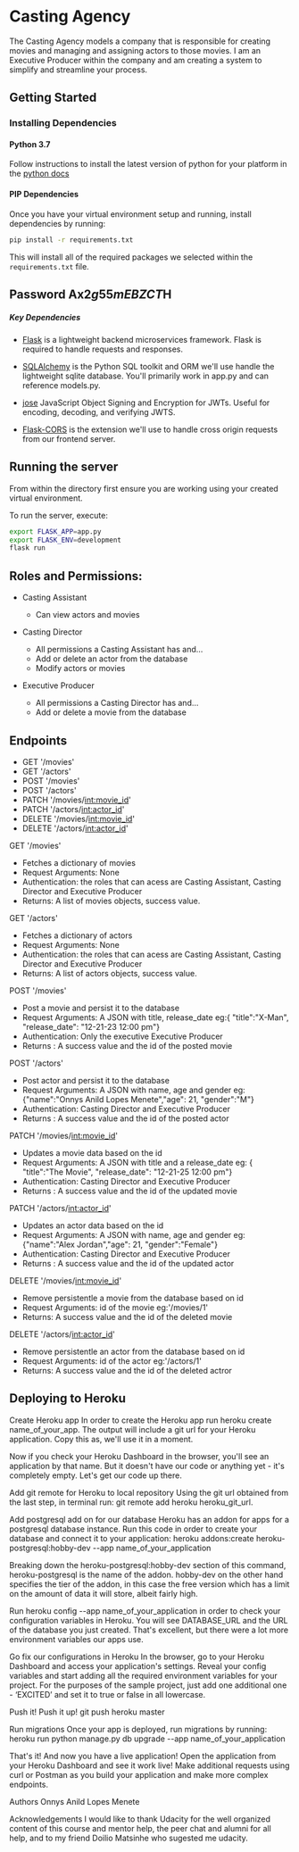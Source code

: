 # Casting Agency
The Casting Agency models a company that is responsible for creating movies and managing and assigning actors to those movies. I am an Executive Producer within the company and am creating a system to simplify and streamline your process.

## Getting Started

### Installing Dependencies

#### Python 3.7

Follow instructions to install the latest version of python for your platform in the [python docs](https://docs.python.org/3/using/unix.html#getting-and-installing-the-latest-version-of-python)


#### PIP Dependencies

Once you have your virtual environment setup and running, install dependencies by running:

```bash
pip install -r requirements.txt
```

This will install all of the required packages we selected within the `requirements.txt` file.
## Password Ax2$g55mEBZCT$H
##### Key Dependencies

- [Flask](http://flask.pocoo.org/)  is a lightweight backend microservices framework. Flask is required to handle requests and responses.

- [SQLAlchemy](https://www.sqlalchemy.org/) is the Python SQL toolkit and ORM we'll use handle the lightweight sqlite database. You'll primarily work in app.py and can reference models.py.


- [jose](https://python-jose.readthedocs.io/en/latest/) JavaScript Object Signing and Encryption for JWTs. Useful for encoding, decoding, and verifying JWTS. 

- [Flask-CORS](https://flask-cors.readthedocs.io/en/latest/#) is the extension we'll use to handle cross origin requests from our frontend server. 


## Running the server

From within the  directory first ensure you are working using your created virtual environment.

To run the server, execute:

```bash
export FLASK_APP=app.py
export FLASK_ENV=development
flask run
```

## Roles and Permissions:
- Casting Assistant
    - Can view actors and movies

- Casting Director
    - All permissions a Casting Assistant has and…
    - Add or delete an actor from the database
    - Modify actors or movies

- Executive Producer
   - All permissions a Casting Director has and…
   - Add or delete a movie from the database


## Endpoints
- GET '/movies'
- GET '/actors'
- POST '/movies'
- POST '/actors'
- PATCH '/movies/<int:movie_id>'
- PATCH '/actors/<int:actor_id>'
- DELETE '/movies/<int:movie_id>'
- DELETE '/actors/<int:actor_id>'


GET '/movies'
- Fetches a dictionary of movies 
- Request Arguments: None
- Authentication: the roles that can acess are Casting Assistant, Casting Director and Executive Producer
- Returns: A list of movies objects, success value.

GET '/actors'
- Fetches a dictionary of actors 
- Request Arguments: None
- Authentication: the roles that can acess are Casting Assistant, Casting Director and Executive Producer
- Returns: A list of actors objects, success value.


POST '/movies'
- Post a movie and persist it to the database
- Request Arguments: A JSON with title, release_date  eg:{ "title":"X-Man", "release_date": "12-21-23 12:00 pm"}
- Authentication: Only the executive Executive Producer
- Returns : A success value and the id of the posted movie

POST '/actors'
- Post actor and persist it to the database
- Request Arguments: A JSON with name, age and gender  eg:{"name":"Onnys Anild Lopes Menete","age": 21,
"gender":"M"}
- Authentication: Casting Director and  Executive Producer 
- Returns : A success value and the id of the posted actor

PATCH '/movies/<int:movie_id>'
- Updates a movie data based on the id 
- Request Arguments: A JSON with title and a release_date eg: { "title":"The Movie", "release_date": "12-21-25 12:00 pm"}
- Authentication: Casting Director and  Executive Producer 
- Returns : A success value and the id of the updated movie

PATCH '/actors/<int:actor_id>'
- Updates an actor data based on the id 
- Request Arguments: A JSON with name, age and gender eg:{"name":"Alex Jordan","age": 21,
"gender":"Female"}
- Authentication: Casting Director and  Executive Producer 
- Returns : A success value and the id of the updated actor

DELETE '/movies/<int:movie_id>'
- Remove persistentle a movie from the database based on id 
- Request Arguments: id of the movie eg:'/movies/1'
- Returns: A success value and the id of the deleted movie

DELETE '/actors/<int:actor_id>'
- Remove persistentle an actor from the database based on id 
- Request Arguments: id of the actor eg:'/actors/1'
- Returns: A success value and the id of the deleted actror 

## Deploying to Heroku
Create Heroku app
In order to create the Heroku app run heroku create name_of_your_app. The output will include a git url for your Heroku application. Copy this as, we'll use it in a moment.

Now if you check your Heroku Dashboard in the browser, you'll see an application by that name. But it doesn't have our code or anything yet - it's completely empty. Let's get our code up there.

Add git remote for Heroku to local repository
Using the git url obtained from the last step, in terminal run: git remote add heroku heroku_git_url.

Add postgresql add on for our database
Heroku has an addon for apps for a postgresql database instance. Run this code in order to create your database and connect it to your application: heroku addons:create heroku-postgresql:hobby-dev --app name_of_your_application

Breaking down the heroku-postgresql:hobby-dev section of this command, heroku-postgresql is the name of the addon. hobby-dev on the other hand specifies the tier of the addon, in this case the free version which has a limit on the amount of data it will store, albeit fairly high.

Run heroku config --app name_of_your_application in order to check your configuration variables in Heroku. You will see DATABASE_URL and the URL of the database you just created. That's excellent, but there were a lot more environment variables our apps use.

Go fix our configurations in Heroku
In the browser, go to your Heroku Dashboard and access your application's settings. Reveal your config variables and start adding all the required environment variables for your project. For the purposes of the sample project, just add one additional one - ‘EXCITED’ and set it to true or false in all lowercase.

Push it!
Push it up! git push heroku master

Run migrations
Once your app is deployed, run migrations by running: heroku run python manage.py db upgrade --app name_of_your_application

That's it!
And now you have a live application! Open the application from your Heroku Dashboard and see it work live! Make additional requests using curl or Postman as you build your application and make more complex endpoints.


Authors
Onnys Anild Lopes Menete

Acknowledgements
I would like to thank Udacity for the well organized content of this course and mentor help, the peer chat and alumni for all help, and to my friend Doilio Matsinhe who sugested me udacity. 
